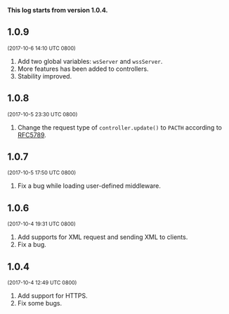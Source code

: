 **This log starts from version 1.0.4.**

## 1.0.9

<small>(2017-10-6 14:10 UTC 0800)</small>

1. Add two global variables: `wsServer` and `wssServer`.
2. More features has been added to controllers.
3. Stability improved.

## 1.0.8

<small>(2017-10-5 23:30 UTC 0800)</small>

1. Change the request type of `controller.update()` to `PACTH` according to 
    [RFC5789](https://tools.ietf.org/html/rfc5789).

## 1.0.7

<small>(2017-10-5 17:50 UTC 0800)</small>

1. Fix a bug while loading user-defined middleware.

## 1.0.6

<small>(2017-10-4 19:31 UTC 0800)</small>

1. Add supports for XML request and sending XML to clients.
2. Fix a bug.

## 1.0.4

<small>(2017-10-4 12:49 UTC 0800)</small>

1. Add support for HTTPS.
2. Fix some bugs.